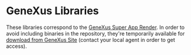 # GeneXus Libraries

These libraries correspond to the [GeneXus Super App Render](../../SuperAppRender.md). In order to avoid including binaries in the repository, they're temporarily available for [download from GeneXus Site](https://www.genexus.com/en/developers/downloadcenter?data=6244) (contact your local agent in order to get access).
